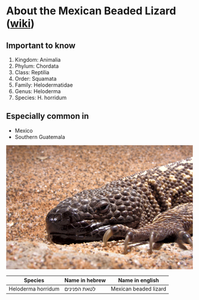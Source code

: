 # About the Mexican Beaded Lizard ([wiki](https://en.wikipedia.org/wiki/Mexican_beaded_lizard))

## Important to know
1. Kingdom:	Animalia
2. Phylum:	Chordata
3. Class:	Reptilia
4. Order:	Squamata
5. Family:	Helodermatidae
6. Genus:	Heloderma
7. Species:	H. horridum

## Especially common in

* Mexico
* Southern Guatemala

![Image of Mexican Beaded Lizard](https://github.com/matantsu/ex1/raw/master/images/BeadedLizard-AHPExotics.jpg)

|Species|Name in hebrew|Name in english|
|-|-|-|
|Heloderma horridum|לטאת הפנינים|Mexican beaded lizard|
